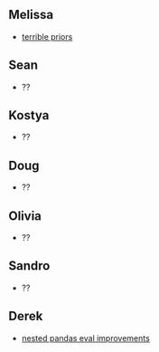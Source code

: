 ## Melissa

- [terrible priors](./terrible_priors.ipynb)

## Sean

- ??

## Kostya

- ??

## Doug

- ??

## Olivia

- ??

## Sandro

- ??

## Derek

- [nested pandas eval improvements](./nested_pandas_eval.ipynb)
